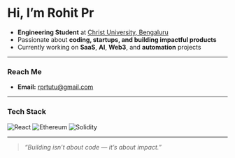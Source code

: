 # Hi, I’m **Rohit Pr**

- **Engineering Student** at [Christ University, Bengaluru](https://christuniversity.in/)  
- Passionate about **coding, startups, and building impactful products**  
- Currently working on **SaaS**, **AI**, **Web3**, and **automation** projects  

---

###  Reach Me
- **Email:** [rprtutu@gmail.com](mailto:rprtutu@gmail.com)

---

###  Tech Stack

![React](https://img.shields.io/badge/React-20232A?style=for-the-badge&logo=react&logoColor=61DAFB)
![Ethereum](https://img.shields.io/badge/Ethereum-3C3C3D?style=for-the-badge&logo=Ethereum&logoColor=white)
![Solidity](https://img.shields.io/badge/Solidity-363636?style=for-the-badge&logo=solidity&logoColor=white)

---

> _“Building isn’t about code — it’s about impact.”_
